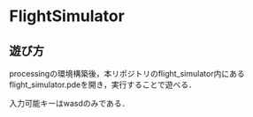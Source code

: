 # FlightSimulator

## 遊び方

processingの環境構築後，本リポジトリのflight_simulator内にあるflight_simulator.pdeを開き，実行することで遊べる．

入力可能キーはwasdのみである．

